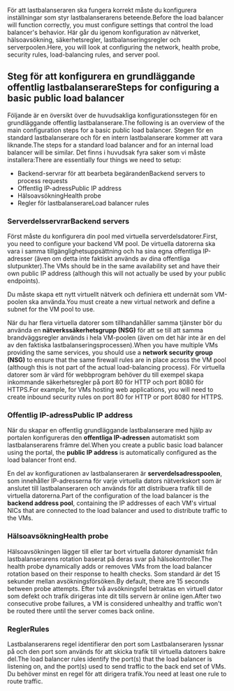 <span data-ttu-id="6e67f-101">För att lastbalanseraren ska fungera korrekt måste du konfigurera inställningar som styr lastbalanserarens beteende.</span><span class="sxs-lookup"><span data-stu-id="6e67f-101">Before the load balancer will function correctly, you must configure settings that control the load balancer's behavior.</span></span> <span data-ttu-id="6e67f-102">Här går du igenom konfiguration av nätverket, hälsoavsökning, säkerhetsregler, lastbalanseringsregler och serverpoolen.</span><span class="sxs-lookup"><span data-stu-id="6e67f-102">Here, you will look at configuring the network, health probe, security rules, load-balancing rules, and server pool.</span></span>

## <a name="steps-for-configuring-a-basic-public-load-balancer"></a><span data-ttu-id="6e67f-103">Steg för att konfigurera en grundläggande offentlig lastbalanserare</span><span class="sxs-lookup"><span data-stu-id="6e67f-103">Steps for configuring a basic public load balancer</span></span>

<span data-ttu-id="6e67f-104">Följande är en översikt över de huvudsakliga konfigurationsstegen för en grundläggande offentlig lastbalanserare.</span><span class="sxs-lookup"><span data-stu-id="6e67f-104">The following is an overview of the main configuration steps for a basic public load balancer.</span></span> <span data-ttu-id="6e67f-105">Stegen för en standard lastbalanserare och för en intern lastbalanserare kommer att vara liknande.</span><span class="sxs-lookup"><span data-stu-id="6e67f-105">The steps for a standard load balancer and for an internal load balancer will be similar.</span></span> <span data-ttu-id="6e67f-106">Det finns i huvudsak fyra saker som vi måste installera:</span><span class="sxs-lookup"><span data-stu-id="6e67f-106">There are essentially four things we need to setup:</span></span>

- <span data-ttu-id="6e67f-107">Backend-servrar för att bearbeta begäranden</span><span class="sxs-lookup"><span data-stu-id="6e67f-107">Backend servers to process requests</span></span>
- <span data-ttu-id="6e67f-108">Offentlig IP-adress</span><span class="sxs-lookup"><span data-stu-id="6e67f-108">Public IP address</span></span>
- <span data-ttu-id="6e67f-109">Hälsoavsökning</span><span class="sxs-lookup"><span data-stu-id="6e67f-109">Health probe</span></span>
- <span data-ttu-id="6e67f-110">Regler för lastbalanserare</span><span class="sxs-lookup"><span data-stu-id="6e67f-110">Load balancer rules</span></span>

### <a name="backend-servers"></a><span data-ttu-id="6e67f-111">Serverdelsservrar</span><span class="sxs-lookup"><span data-stu-id="6e67f-111">Backend servers</span></span>

<span data-ttu-id="6e67f-112">Först måste du konfigurera din pool med virtuella serverdelsdatorer.</span><span class="sxs-lookup"><span data-stu-id="6e67f-112">First, you need to configure your backend VM pool.</span></span> <span data-ttu-id="6e67f-113">De virtuella datorerna ska vara i samma tillgänglighetsuppsättning och ha sina egna offentliga IP-adresser (även om detta inte faktiskt används av dina offentliga slutpunkter).</span><span class="sxs-lookup"><span data-stu-id="6e67f-113">The VMs should be in the same availability set and have their own public IP address (although this will not actually be used by your public endpoints).</span></span>

<span data-ttu-id="6e67f-114">Du måste skapa ett nytt virtuellt nätverk och definiera ett undernät som VM-poolen ska använda.</span><span class="sxs-lookup"><span data-stu-id="6e67f-114">You must create a new virtual network and define a subnet for the VM pool to use.</span></span>

 <span data-ttu-id="6e67f-115">När du har flera virtuella datorer som tillhandahåller samma tjänster bör du använda en **nätverkssäkerhetsgrupp (NSG)** för att se till att samma brandväggsregler används i hela VM-poolen (även om det här inte är en del av den faktiska lastbalanseringsprocessen).</span><span class="sxs-lookup"><span data-stu-id="6e67f-115">When you have multiple VMs providing the same services, you should use a **network security group (NSG)** to ensure that the same firewall rules are in place across the VM pool (although this is not part of the actual load-balancing process).</span></span> <span data-ttu-id="6e67f-116">För virtuella datorer som är värd för webbprogram behöver du till exempel skapa inkommande säkerhetsregler på port 80 för HTTP och port 8080 för HTTPS.</span><span class="sxs-lookup"><span data-stu-id="6e67f-116">For example, for VMs hosting web applications, you will need to create inbound security rules on port 80 for HTTP or port 8080 for HTTPS.</span></span>

### <a name="public-ip-address"></a><span data-ttu-id="6e67f-117">Offentlig IP-adress</span><span class="sxs-lookup"><span data-stu-id="6e67f-117">Public IP address</span></span>

<span data-ttu-id="6e67f-118">När du skapar en offentlig grundläggande lastbalanserare med hjälp av portalen konfigureras den **offentliga IP-adressen** automatiskt som lastbalanserarens främre del.</span><span class="sxs-lookup"><span data-stu-id="6e67f-118">When you create a public basic load balancer using the portal, the **public IP address** is automatically configured as the load balancer front end.</span></span>

<span data-ttu-id="6e67f-119">En del av konfigurationen av lastbalanseraren är **serverdelsadresspoolen**, som innehåller IP-adresserna för varje virtuella dators nätverkskort som är anslutet till lastbalanseraren och används för att distribuera trafik till de virtuella datorerna.</span><span class="sxs-lookup"><span data-stu-id="6e67f-119">Part of the configuration of the load balancer is the **backend address pool**, containing the IP addresses of each VM's virtual NICs that are connected to the load balancer and used to distribute traffic to the VMs.</span></span>

### <a name="health-probe"></a><span data-ttu-id="6e67f-120">Hälsoavsökning</span><span class="sxs-lookup"><span data-stu-id="6e67f-120">Health probe</span></span>

<span data-ttu-id="6e67f-121">Hälsoavsökningen lägger till eller tar bort virtuella datorer dynamiskt från lastbalanserarens rotation baserat på deras svar på hälsokontroller.</span><span class="sxs-lookup"><span data-stu-id="6e67f-121">The health probe dynamically adds or removes VMs from the load balancer rotation based on their response to health checks.</span></span> <span data-ttu-id="6e67f-122">Som standard är det 15 sekunder mellan avsökningsförsöken.</span><span class="sxs-lookup"><span data-stu-id="6e67f-122">By default, there are 15 seconds between probe attempts.</span></span> <span data-ttu-id="6e67f-123">Efter två avsökningsfel betraktas en virtuell dator som defekt och trafik  dirigeras inte dit tills servern är online igen.</span><span class="sxs-lookup"><span data-stu-id="6e67f-123">After two consecutive probe failures, a VM is considered unhealthy and traffic won't be routed there until the server comes back online.</span></span>

### <a name="rules"></a><span data-ttu-id="6e67f-124">Regler</span><span class="sxs-lookup"><span data-stu-id="6e67f-124">Rules</span></span>

<span data-ttu-id="6e67f-125">Lastbalanserarens regel identifierar den port som Lastbalanseraren lyssnar på och den port som används för att skicka trafik till virtuella datorers bakre del.</span><span class="sxs-lookup"><span data-stu-id="6e67f-125">The load balancer rules identify the port(s) that the load balancer is listening on, and the port(s) used to send traffic to the back end set of VMs.</span></span> <span data-ttu-id="6e67f-126">Du behöver minst en regel för att dirigera trafik.</span><span class="sxs-lookup"><span data-stu-id="6e67f-126">You need at least one rule to route traffic.</span></span>
